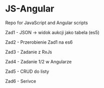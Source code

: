 
# JS-Angular
Repo for JavaScript and Angular scripts

Zad1 - JSON -> widok aukcji jako tabela (es5)

Zad2 - Przerobienie Zad1 na es6

Zad3 - Zadanie z RxJs

Zad4 - Zadanie 1/2 w Angularze

Zad5 - CRUD do listy

Zad6 - Serivce

